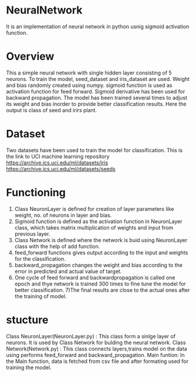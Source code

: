 # NeuralNetwork
It is an implementation of neural network in python usnig sigmoid activation function.

# Overview
This a simple neural network with single hidden layer consisting of 5 neurons. To train the model, seed_dataset and iris_dataset are used. Weight and bias randomly created using numpy. sigmoid function is used as activation function for feed forward. Sigmoid derivative has been used for backward propagation. The  model has been trained several times to adjust its weight and bias inorder to provide better classification results. Here the output is class of seed and irirs plant.

# Dataset
Two datasets have been used to train the model for classification. This is the link to UCI machine learning repository 
https://archive.ics.uci.edu/ml/datasets/iris
https://archive.ics.uci.edu/ml/datasets/seeds

# Functioning
1) Class NeuronLayer is defined for creation of layer parameters like weight, no. of neurons in layer and bias.
2) Sigmoid function is defined as the activation function in NeuronLayer class, which takes matrix multiplication of weights and input from previous layer.
3) Class Network is defined where the network is buid using NeuronLayer class with the help of add function.
4) feed_forward functions gives output according to the input and weights for the classification.
5) backward_propagation changes the weight and bias according to the error in predicted and actual value of target.
6) One cycle of feed forward and backwardpropagation is called one epoch and thye network is trained 300 times to fine tune the model for better classification.
7)The final results are close to the actual ones after the training of model.


# stucture
Class NeuronLayer(NeuronLayer.py) : This class form a sinlge layer of neurons. It is used by Class Network for bulding the neural network.
Class Network(Network.py) : This class connects layers,trains model on the data using performs feed_forward and backward_propagation. 
Main funtion: In the Main function, data is fetched from csv file and after formating used for training the model.






